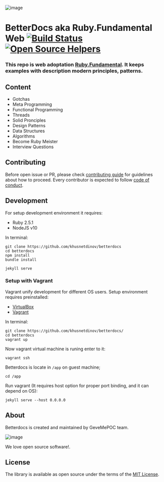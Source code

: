 ![image](http://res.cloudinary.com/dtoqqxqjv/image/upload/c_scale,w_112/v1534700660/github/Garnet_PNG_Clipart-794.png)

# BetterDocs aka Ruby.Fundamental Web [![Build Status](https://travis-ci.org/khusnetdinov/betterdocs.svg?branch=master)](https://travis-ci.org/khusnetdinov/betterdocs) [![Open Source Helpers](https://www.codetriage.com/khusnetdinov/betterdocs/badges/users.svg)](https://www.codetriage.com/khusnetdinov/betterdocs)
### This repo is web adoptation [Ruby.Fundamental](https://github.com/khusnetdinov/ruby.fundamental). It keeps examples with description modern principles, patterns.

## Content

- Gotchas
- Meta Programming
- Functional Programming
- Threads
- Solid Pronciples
- Design Patterns
- Data Structures
- Algorithms
- Become Ruby Meister
- Interview Questions

## Contributing

Before open issue or PR, please check [contributing guide](CONTRIBUTING.md) for guidelines about how to proceed. Every contributor is expected to follow [code of conduct](CODE_OF_CONDUCT.md).

## Development

For setup development environment it requires:

* Ruby 2.5.1
* NodeJS v10

In terminal:

```
git clone https://github.com/khusnetdinov/betterdocs
cd betterdocs
npm install
bundle install

jekyll serve
```

### Setup with Vagrant

Vagrant unify development for different OS users.
Setup environment requires preinstalled:

* [VirtualBox](https://www.virtualbox.org/wiki/Downloads)
* [Vagrant](https://www.vagrantup.com/downloads.html)

In terminal:

```
git clone https://github.com/khusnetdinov/betterdocs/
cd betterdocs
vagrant up
```

Now vagrant virtual machine is runing enter to it:

```
vagrant ssh
```

Betterdocs is locate in `/app` on guest machine;

```
cd /app
```

Run vagrant (It requires host option for proper port binding, and it can depend on OS):

```
jekyll serve --host 0.0.0.0
```

## About

Betterdocs is created and maintained by GeveMePOC team.

![image](https://res.cloudinary.com/dtoqqxqjv/image/upload/v1542140314/poc_kdjm9g.png)

We love open source software!.

## License

The library is available as open source under the terms of the [MIT License](http://opensource.org/licenses/MIT).
